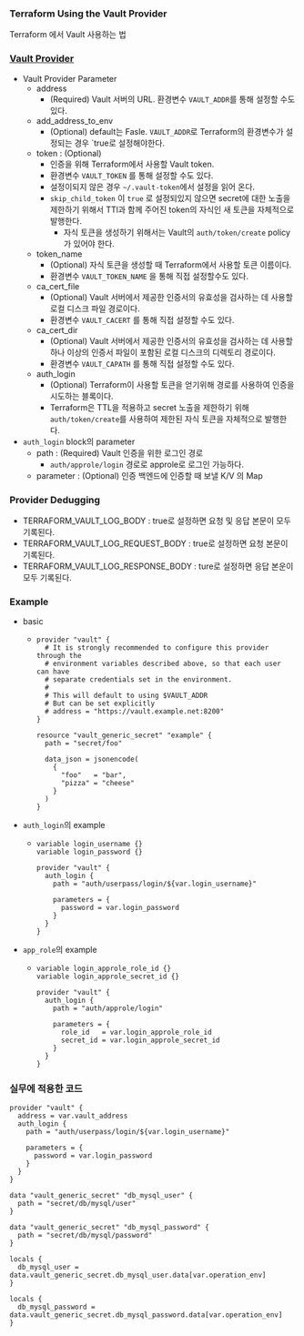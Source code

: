### Terraform Using the Vault Provider
Terraform 에서 Vault 사용하는 법

### [Vault Provider](https://registry.terraform.io/providers/hashicorp/vault/latest/docs)
- Vault Provider Parameter
  - address 
    - (Required) Vault 서버의 URL. 환경변수 `VAULT_ADDR`를 통해 설정할 수도 있다.
  - add_address_to_env 
    - (Optional) default는 Fasle. `VAULT_ADDR`로 Terraform의 환경변수가 설정되는 경우 `true로 설정해야한다.
  - token : (Optional) 
    - 인증을 위해 Terraform에서 사용할 Vault token. 
    - 환경변수 `VAULT_TOKEN` 를 통해 설정할 수도 있다. 
    - 설정이되지 않은 경우 `~/.vault-token`에서 설정을 읽어 온다. 
    - `skip_child_token` 이 `true` 로 설정되있지 않으면 secret에 대한 노출을 제한하기 위해서 TTl과 함께 주어진 token의 자식인 새 토큰을 자체적으로 발행한다.
      - 자식 토큰을 생성하기 위해서는 Vault의 `auth/token/create` policy 가 있어야 한다. 
  - token_name 
    - (Optional) 자식 토큰을 생성할 때 Terraform에서 사용할 토큰 이름이다.
    - 환경변수 `VAULT_TOKEN_NAME` 을 통해 직접 설정할수도 있다.
  - ca_cert_file 
    - (Optional) Vault 서버에서 제공한 인증서의 유효성을 검사하는 데 사용할 로컬 디스크 파일 경로이다.
    - 환경변수 `VAULT_CACERT` 를 통해 직접 설정할 수도 있다.
  - ca_cert_dir 
    - (Optional) Vault 서버에서 제공한 인증서의 유효성을 검사하는 데 사용할 하나 이상의 인증서 파일이 포함된 로컬 디스크의 디렉토리 경로이다.
    - 환경변수 `VAULT_CAPATH` 를 통해 직접 설정할 수도 있다.
  - auth_login 
    - (Optional) Terraform이 사용할 토큰을 얻기위해 경로를 사용하여 인증을 시도하는 블록이다.
    - Terraform은 TTL을 적용하고 secret 노출을 제한하기 위해 `auth/token/create`를 사용하여 제한된 자식 토큰을 자체적으로 발행한다.
- `auth_login` block의 parameter
  - path : (Required) Vault 인증을 위한 로그인 경로
    - `auth/approle/login` 경로로 approle로 로그인 가능하다.
  - parameter : (Optional) 인증 백엔드에 인증할 때 보낼 K/V 의 Map

### Provider Dedugging
- TERRAFORM_VAULT_LOG_BODY : true로 설정하면 요청 및 응답 본문이 모두 기록된다.
- TERRAFORM_VAULT_LOG_REQUEST_BODY : true로 설정하면 요청 본문이 기록된다.
- TERRAFORM_VAULT_LOG_RESPONSE_BODY : ture로 설정하면 응답 본운이 모두 기록된다.

### Example
- basic
  - ```
    provider "vault" {
      # It is strongly recommended to configure this provider through the
      # environment variables described above, so that each user can have
      # separate credentials set in the environment.
      #
      # This will default to using $VAULT_ADDR
      # But can be set explicitly
      # address = "https://vault.example.net:8200"
    }
    
    resource "vault_generic_secret" "example" {
      path = "secret/foo"
    
      data_json = jsonencode(
        {
          "foo"   = "bar",
          "pizza" = "cheese"
        }
      )
    }
    ```
- `auth_login`의 example
  - ```
    variable login_username {}
    variable login_password {}
    
    provider "vault" {
      auth_login {
        path = "auth/userpass/login/${var.login_username}"
    
        parameters = {
          password = var.login_password
        }
      }
    }  
    ```
- `app_role`의 example
  - ```
    variable login_approle_role_id {}
    variable login_approle_secret_id {}
    
    provider "vault" {
      auth_login {
        path = "auth/approle/login"
    
        parameters = {
          role_id   = var.login_approle_role_id
          secret_id = var.login_approle_secret_id
        }
      }
    }
    ```
    
### 실무에 적용한 코드
```
provider "vault" {
  address = var.vault_address
  auth_login {
    path = "auth/userpass/login/${var.login_username}"

    parameters = {
      password = var.login_password
    }
  }
}

data "vault_generic_secret" "db_mysql_user" {
  path = "secret/db/mysql/user"
}

data "vault_generic_secret" "db_mysql_password" {
  path = "secret/db/mysql/password"
}

locals {
  db_mysql_user = data.vault_generic_secret.db_mysql_user.data[var.operation_env]
}

locals {
  db_mysql_password = data.vault_generic_secret.db_mysql_password.data[var.operation_env]
}
```
